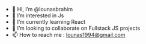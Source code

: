 - 👋 Hi, I’m @lounasbrahim
- 👀 I’m interested in Js
- 🌱 I’m currently learning React
- 💞️ I’m looking to collaborate on Fullstack JS projects
- 📫 How to reach me : lounas1994@gmail.com

<!---
lounasbrahim/lounasbrahim is a ✨ special ✨ repository because its `README.md` (this file) appears on your GitHub profile.
You can click the Preview link to take a look at your changes.
--->

